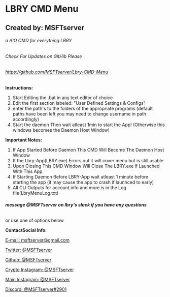 # **LBRY CMD Menu**
## **Created by: MSFTserver**
###### a AIO CMD for everything LBRY
###### Check For Updates on GitHib Please
###### https://github.com/MSFTserver/Lbry-CMD-Menu

**Instructions:**
1. Start Editing the .bat in any text editor of choice
2. Edit the first section labeled: "User Defined Settings & Configs"
3. enter the path's to the folders of the appropriate programs
   (default paths have been left you may need to change username in path accordingly)
4. Start the daemon Then wait atleast 1min to start the App!
   (Otherwise this windows becomes the Daemon Host Window)

**Important Notes:**
1. If App Started Before Daemon This CMD Will Become The Daemon Host Window
2. If the Lbry-App(LBRY.exe) Errors out it will cover menu but is still usable
3. Upon Closing This CMD Window Will Close The LBRY.exe if Launched With This App
4. If Starting Daemon Before LBRY-App wait atleast 1 minute before starting the app
(it may cause the app to crash if launhced to early)
5. All CLI Outputs for account info and more is in the Log file(LbryMenuLog.txt)


###### **message @MSFTserver on lbry's slack if you have any questions**
or use one of options below

**ContactSocial Info:**

[E-mail: msftserver@gmail.com](mailto:msftserver@gmail.com)

[Twitter: @MSFTserver](https://twitter.com/MSFTserver)

[Github: @MSFTserver](https://github.com/MSFTserver)

[Crypto Instagram: @MSFTserver](https://www.instagram.com/msftserver/)

[Main Instagram: @MSFTserver](https://www.instagram.com/compvapelife/)

[Discord: @MSFTserver#2901](https://discord.gg/Ce3t3FW)
